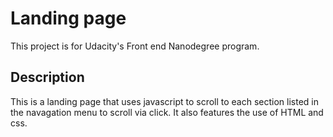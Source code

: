 <h1> Landing page</h1>

<p> This project is for Udacity's Front end Nanodegree program.</p>

<h2>Description</h2>

<p> This is a landing page that uses javascript to scroll to each section listed in the navagation menu to scroll via click. It also features the use of HTML and css.</p>
